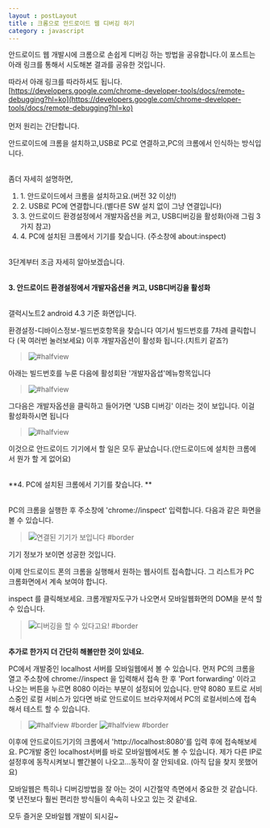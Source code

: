 ```yaml
---
layout : postLayout 
title : 크롬으로 안드로이드 웹 디버깅 하기
category : javascript
---
```


<style>
/*blockquote > p img[alt~=#halfview] {
	width : 50%;
	max-width: 300px;
}
*/</style>

안드로이드 웹 개발시에 크롬으로 손쉽게 디버깅 하는 방법을 공유합니다.이 포스트는 아래 링크를 통해서 시도해본 결과를 공유한 것입니다.

따라서 아래 링크를 따라하셔도 됩니다.  
[https://developers.google.com/chrome-developer-tools/docs/remote-debugging?hl=ko](https://developers.google.com/chrome-developer-tools/docs/remote-debugging?hl=ko)
<br/><br/>
먼저 원리는 간단합니다.

안드로이드에 크롬을 설치하고,USB로 PC로 연결하고,PC의 크롬에서 인식하는 방식입니다. <br/><br/>

좀더 자세히 설명하면,

<ol>
	<li>  1. 안드로이드에서 크롬을 설치하고요.(버전 32 이상!)</li> 
	<li>  2. USB로 PC에 연결합니다.(별다른 SW 설치 없이 그냥 연결입니다) </li>
	<li>  3. 안드로이드 환경설정에서 개발자옵션을 켜고, USB디버깅을 활성화(아래 그림 3가지 참고) </li>
	<li>  4. PC에 설치된 크롬에서 기기를 찾습니다. (주소창에 about:inspect)<br/><br/></li>
</ol>
    
  
3단계부터 조금 자세히 알아보겠습니다.<br/><br/>

**3. 안드로이드 환경설정에서 개발자옵션을 켜고, USB디버깅을 활성화**<br/><br/>

갤럭시노트2 android 4.3 기준 화면입니다.

환경설정-디바이스정보-빌드번호항목을 찾습니다
여기서 빌드번호를 7차례 클릭합니다 (꾹 여러번 눌러보세요) 이후 개발자옵션이 활성화 됩니다.(치트키 같죠?)
>![#halfview](/images/0314/1.png "빌드번호를 7차례 누르기")

아래는 빌드번호를 누룬 다음에 활성회돤 '개발자옵셥'메뉴항목입니다 
>![#halfview](/images/0314/2.png "개발자옵션이 보입니다")

그다음은 개발자옵션을 클릭하고 들어가면 'USB 디버깅' 이라는 것이 보입니다. 이걸 활성화하시면 됩니다
>![#halfview](/images/0314/3.png "개발자옵션이 보입니다")

이것으로 안드로이드 기기에서 할 일은 모두 끝났습니다.(안드로이드에 설치한 크롬에서 뭔가 할 게 없어요)<br/><br/>

**4. PC에 설치된 크롬에서 기기를 찾습니다. **<br/><br/>

PC의 크롬을 실행한 후 주소창에 'chrome://inspect' 입력합니다.
다음과 같은 화면을 볼 수 있습니다. 

>![연결된 기기가 보입니다 #border](/images/0314/4.png "SHV-E250S라는 기기가 연결됐네요")

기기 정보가 보이면 성공한 것입니다. 

이제 안드로이드 폰의 크롬을 실행해서 원하는 웹사이트 접속합니다. 그 리스트가 PC 크롬화면에서 계속 보여야 합니다.

inspect 를 클릭해보세요. 크롬개발자도구가 나오면서 모바일웹화면의 DOM을 분석 할 수 있습니다. 

>![디버깅을 할 수 있다고요! #border](/images/0314/5.png "DOM 탐색") <br/><br/>


**추가로 한가지 더 간단히 해볼만한 것이 있네요.**

PC에서 개발중인 localhost 서버를 모바일웹에서 볼 수 있습니다. 먼저 PC의 크롬을 열고 주소창에 chrome://inspect 을 입력해서 접속 한 후 'Port forwarding' 이라고 나오는 버튼을 누르면 8080 이라는 부분이 설정되어 있습니다. 만약 8080 포트로 서비스중인 로컬 서비스가 있다면 바로 안드로이드 브라우저에서 PC의 로컬서비스에 접속해서 테스트 할 수 있습니다.

>![#halfview #border](/images/0314/6.png "port forwarding")     ![#halfview #border](/images/0314/7.png "안드로이드에서 연결하기")

이후에 안드로이드기기의 크롬에서 'http://localhost:8080'를 입력 후에 접속해보세요. PC개발 중인 localhost서버를 바로 모바일웹에서도 볼 수 있습니다. 
제가 다른 IP로 설정후에 동작시켜보니 빨간불이 나오고...동작이 잘 안되네요. (아직 답을 찾지 못했어요)


모바일웹은 특히나 디버깅방법을 잘 아는 것이 시간절약 측면에서 중요한 것 같습니다. 몇 년전보다 훨씬 편리한 방식들이 속속히 나오고 있는 것 같네요. 

모두 즐거운 모바일웹 개발이 되시길~